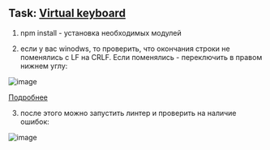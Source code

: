 Task: [Virtual keyboard](https://github.com/rolling-scopes-school/tasks/blob/master/tasks/virtual-keyboard/virtual-keyboard-en.md)
---
1) npm install - установка необходимых модулей

2) если у вас winodws, то проверить, что окончания строки не поменялись с LF на CRLF. Если поменялись - переключить в правом нижнем углу:

![image](https://user-images.githubusercontent.com/118758307/234665321-86e5d7fd-a6a9-44be-812c-0f3373b4cda6.png)

[Подробнее](https://htmlacademy.ru/blog/git/konec-stroki)

3) после этого можно запустить линтер и проверить на наличие ошибок:

![image](https://user-images.githubusercontent.com/118758307/234666014-89a7e465-9fed-4171-8b9a-8e81c10fb64b.png)

